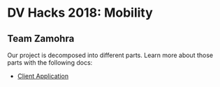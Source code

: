 # DV Hacks 2018: Mobility

## Team Zamohra


Our project is decomposed into different parts. Learn more about those parts with the following docs:

- [Client Application](https://github.com/RaphaelMeudec/dv-hacks-2018/tree/master/visualization)
